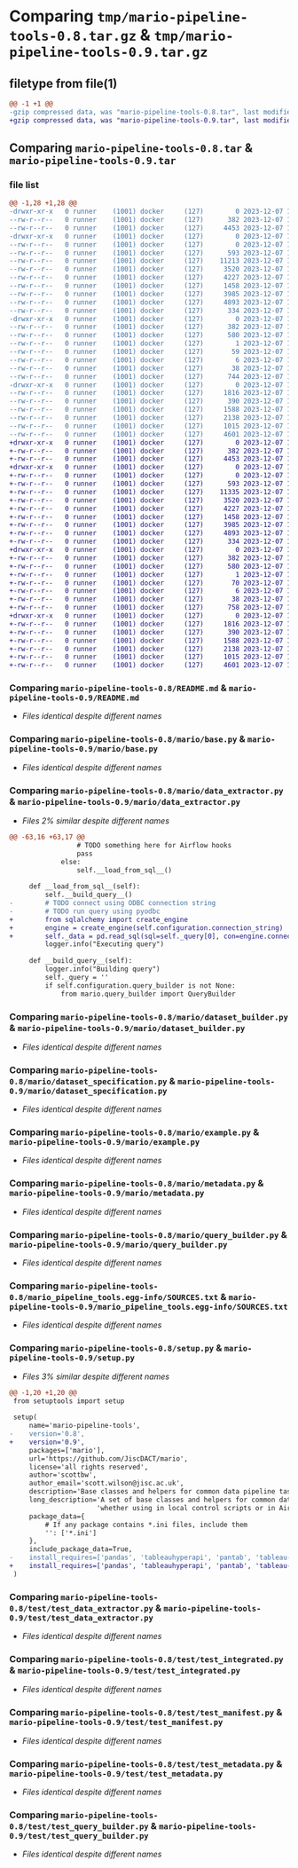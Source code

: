 # Comparing `tmp/mario-pipeline-tools-0.8.tar.gz` & `tmp/mario-pipeline-tools-0.9.tar.gz`

## filetype from file(1)

```diff
@@ -1 +1 @@
-gzip compressed data, was "mario-pipeline-tools-0.8.tar", last modified: Thu Dec  7 15:18:22 2023, max compression
+gzip compressed data, was "mario-pipeline-tools-0.9.tar", last modified: Thu Dec  7 15:49:25 2023, max compression
```

## Comparing `mario-pipeline-tools-0.8.tar` & `mario-pipeline-tools-0.9.tar`

### file list

```diff
@@ -1,28 +1,28 @@
-drwxr-xr-x   0 runner    (1001) docker     (127)        0 2023-12-07 15:18:22.800553 mario-pipeline-tools-0.8/
--rw-r--r--   0 runner    (1001) docker     (127)      382 2023-12-07 15:18:22.800553 mario-pipeline-tools-0.8/PKG-INFO
--rw-r--r--   0 runner    (1001) docker     (127)     4453 2023-12-07 15:18:12.000000 mario-pipeline-tools-0.8/README.md
-drwxr-xr-x   0 runner    (1001) docker     (127)        0 2023-12-07 15:18:22.800553 mario-pipeline-tools-0.8/mario/
--rw-r--r--   0 runner    (1001) docker     (127)        0 2023-12-07 15:18:12.000000 mario-pipeline-tools-0.8/mario/__init__.py
--rw-r--r--   0 runner    (1001) docker     (127)      593 2023-12-07 15:18:12.000000 mario-pipeline-tools-0.8/mario/base.py
--rw-r--r--   0 runner    (1001) docker     (127)    11213 2023-12-07 15:18:12.000000 mario-pipeline-tools-0.8/mario/data_extractor.py
--rw-r--r--   0 runner    (1001) docker     (127)     3520 2023-12-07 15:18:12.000000 mario-pipeline-tools-0.8/mario/dataset_builder.py
--rw-r--r--   0 runner    (1001) docker     (127)     4227 2023-12-07 15:18:12.000000 mario-pipeline-tools-0.8/mario/dataset_specification.py
--rw-r--r--   0 runner    (1001) docker     (127)     1458 2023-12-07 15:18:12.000000 mario-pipeline-tools-0.8/mario/example.py
--rw-r--r--   0 runner    (1001) docker     (127)     3985 2023-12-07 15:18:12.000000 mario-pipeline-tools-0.8/mario/metadata.py
--rw-r--r--   0 runner    (1001) docker     (127)     4893 2023-12-07 15:18:12.000000 mario-pipeline-tools-0.8/mario/query_builder.py
--rw-r--r--   0 runner    (1001) docker     (127)      334 2023-12-07 15:18:12.000000 mario-pipeline-tools-0.8/mario/utils.py
-drwxr-xr-x   0 runner    (1001) docker     (127)        0 2023-12-07 15:18:22.800553 mario-pipeline-tools-0.8/mario_pipeline_tools.egg-info/
--rw-r--r--   0 runner    (1001) docker     (127)      382 2023-12-07 15:18:22.000000 mario-pipeline-tools-0.8/mario_pipeline_tools.egg-info/PKG-INFO
--rw-r--r--   0 runner    (1001) docker     (127)      580 2023-12-07 15:18:22.000000 mario-pipeline-tools-0.8/mario_pipeline_tools.egg-info/SOURCES.txt
--rw-r--r--   0 runner    (1001) docker     (127)        1 2023-12-07 15:18:22.000000 mario-pipeline-tools-0.8/mario_pipeline_tools.egg-info/dependency_links.txt
--rw-r--r--   0 runner    (1001) docker     (127)       59 2023-12-07 15:18:22.000000 mario-pipeline-tools-0.8/mario_pipeline_tools.egg-info/requires.txt
--rw-r--r--   0 runner    (1001) docker     (127)        6 2023-12-07 15:18:22.000000 mario-pipeline-tools-0.8/mario_pipeline_tools.egg-info/top_level.txt
--rw-r--r--   0 runner    (1001) docker     (127)       38 2023-12-07 15:18:22.800553 mario-pipeline-tools-0.8/setup.cfg
--rw-r--r--   0 runner    (1001) docker     (127)      744 2023-12-07 15:18:12.000000 mario-pipeline-tools-0.8/setup.py
-drwxr-xr-x   0 runner    (1001) docker     (127)        0 2023-12-07 15:18:22.800553 mario-pipeline-tools-0.8/test/
--rw-r--r--   0 runner    (1001) docker     (127)     1816 2023-12-07 15:18:12.000000 mario-pipeline-tools-0.8/test/test_data_extractor.py
--rw-r--r--   0 runner    (1001) docker     (127)      390 2023-12-07 15:18:12.000000 mario-pipeline-tools-0.8/test/test_dataset_specification.py
--rw-r--r--   0 runner    (1001) docker     (127)     1588 2023-12-07 15:18:12.000000 mario-pipeline-tools-0.8/test/test_integrated.py
--rw-r--r--   0 runner    (1001) docker     (127)     2138 2023-12-07 15:18:12.000000 mario-pipeline-tools-0.8/test/test_manifest.py
--rw-r--r--   0 runner    (1001) docker     (127)     1015 2023-12-07 15:18:12.000000 mario-pipeline-tools-0.8/test/test_metadata.py
--rw-r--r--   0 runner    (1001) docker     (127)     4601 2023-12-07 15:18:12.000000 mario-pipeline-tools-0.8/test/test_query_builder.py
+drwxr-xr-x   0 runner    (1001) docker     (127)        0 2023-12-07 15:49:25.192767 mario-pipeline-tools-0.9/
+-rw-r--r--   0 runner    (1001) docker     (127)      382 2023-12-07 15:49:25.192767 mario-pipeline-tools-0.9/PKG-INFO
+-rw-r--r--   0 runner    (1001) docker     (127)     4453 2023-12-07 15:49:15.000000 mario-pipeline-tools-0.9/README.md
+drwxr-xr-x   0 runner    (1001) docker     (127)        0 2023-12-07 15:49:25.188768 mario-pipeline-tools-0.9/mario/
+-rw-r--r--   0 runner    (1001) docker     (127)        0 2023-12-07 15:49:15.000000 mario-pipeline-tools-0.9/mario/__init__.py
+-rw-r--r--   0 runner    (1001) docker     (127)      593 2023-12-07 15:49:15.000000 mario-pipeline-tools-0.9/mario/base.py
+-rw-r--r--   0 runner    (1001) docker     (127)    11335 2023-12-07 15:49:15.000000 mario-pipeline-tools-0.9/mario/data_extractor.py
+-rw-r--r--   0 runner    (1001) docker     (127)     3520 2023-12-07 15:49:15.000000 mario-pipeline-tools-0.9/mario/dataset_builder.py
+-rw-r--r--   0 runner    (1001) docker     (127)     4227 2023-12-07 15:49:15.000000 mario-pipeline-tools-0.9/mario/dataset_specification.py
+-rw-r--r--   0 runner    (1001) docker     (127)     1458 2023-12-07 15:49:15.000000 mario-pipeline-tools-0.9/mario/example.py
+-rw-r--r--   0 runner    (1001) docker     (127)     3985 2023-12-07 15:49:15.000000 mario-pipeline-tools-0.9/mario/metadata.py
+-rw-r--r--   0 runner    (1001) docker     (127)     4893 2023-12-07 15:49:15.000000 mario-pipeline-tools-0.9/mario/query_builder.py
+-rw-r--r--   0 runner    (1001) docker     (127)      334 2023-12-07 15:49:15.000000 mario-pipeline-tools-0.9/mario/utils.py
+drwxr-xr-x   0 runner    (1001) docker     (127)        0 2023-12-07 15:49:25.192767 mario-pipeline-tools-0.9/mario_pipeline_tools.egg-info/
+-rw-r--r--   0 runner    (1001) docker     (127)      382 2023-12-07 15:49:25.000000 mario-pipeline-tools-0.9/mario_pipeline_tools.egg-info/PKG-INFO
+-rw-r--r--   0 runner    (1001) docker     (127)      580 2023-12-07 15:49:25.000000 mario-pipeline-tools-0.9/mario_pipeline_tools.egg-info/SOURCES.txt
+-rw-r--r--   0 runner    (1001) docker     (127)        1 2023-12-07 15:49:25.000000 mario-pipeline-tools-0.9/mario_pipeline_tools.egg-info/dependency_links.txt
+-rw-r--r--   0 runner    (1001) docker     (127)       70 2023-12-07 15:49:25.000000 mario-pipeline-tools-0.9/mario_pipeline_tools.egg-info/requires.txt
+-rw-r--r--   0 runner    (1001) docker     (127)        6 2023-12-07 15:49:25.000000 mario-pipeline-tools-0.9/mario_pipeline_tools.egg-info/top_level.txt
+-rw-r--r--   0 runner    (1001) docker     (127)       38 2023-12-07 15:49:25.192767 mario-pipeline-tools-0.9/setup.cfg
+-rw-r--r--   0 runner    (1001) docker     (127)      758 2023-12-07 15:49:15.000000 mario-pipeline-tools-0.9/setup.py
+drwxr-xr-x   0 runner    (1001) docker     (127)        0 2023-12-07 15:49:25.192767 mario-pipeline-tools-0.9/test/
+-rw-r--r--   0 runner    (1001) docker     (127)     1816 2023-12-07 15:49:15.000000 mario-pipeline-tools-0.9/test/test_data_extractor.py
+-rw-r--r--   0 runner    (1001) docker     (127)      390 2023-12-07 15:49:15.000000 mario-pipeline-tools-0.9/test/test_dataset_specification.py
+-rw-r--r--   0 runner    (1001) docker     (127)     1588 2023-12-07 15:49:15.000000 mario-pipeline-tools-0.9/test/test_integrated.py
+-rw-r--r--   0 runner    (1001) docker     (127)     2138 2023-12-07 15:49:15.000000 mario-pipeline-tools-0.9/test/test_manifest.py
+-rw-r--r--   0 runner    (1001) docker     (127)     1015 2023-12-07 15:49:15.000000 mario-pipeline-tools-0.9/test/test_metadata.py
+-rw-r--r--   0 runner    (1001) docker     (127)     4601 2023-12-07 15:49:15.000000 mario-pipeline-tools-0.9/test/test_query_builder.py
```

### Comparing `mario-pipeline-tools-0.8/README.md` & `mario-pipeline-tools-0.9/README.md`

 * *Files identical despite different names*

### Comparing `mario-pipeline-tools-0.8/mario/base.py` & `mario-pipeline-tools-0.9/mario/base.py`

 * *Files identical despite different names*

### Comparing `mario-pipeline-tools-0.8/mario/data_extractor.py` & `mario-pipeline-tools-0.9/mario/data_extractor.py`

 * *Files 2% similar despite different names*

```diff
@@ -63,16 +63,17 @@
                 # TODO something here for Airflow hooks
                 pass
             else:
                 self.__load_from_sql__()
 
     def __load_from_sql__(self):
         self.__build_query__()
-        # TODO connect using ODBC connection string
-        # TODO run query using pyodbc
+        from sqlalchemy import create_engine
+        engine = create_engine(self.configuration.connection_string)
+        self._data = pd.read_sql(sql=self._query[0], con=engine.connect(), params=self._query[1])
         logger.info("Executing query")
 
     def __build_query__(self):
         logger.info("Building query")
         self._query = ''
         if self.configuration.query_builder is not None:
             from mario.query_builder import QueryBuilder
```

### Comparing `mario-pipeline-tools-0.8/mario/dataset_builder.py` & `mario-pipeline-tools-0.9/mario/dataset_builder.py`

 * *Files identical despite different names*

### Comparing `mario-pipeline-tools-0.8/mario/dataset_specification.py` & `mario-pipeline-tools-0.9/mario/dataset_specification.py`

 * *Files identical despite different names*

### Comparing `mario-pipeline-tools-0.8/mario/example.py` & `mario-pipeline-tools-0.9/mario/example.py`

 * *Files identical despite different names*

### Comparing `mario-pipeline-tools-0.8/mario/metadata.py` & `mario-pipeline-tools-0.9/mario/metadata.py`

 * *Files identical despite different names*

### Comparing `mario-pipeline-tools-0.8/mario/query_builder.py` & `mario-pipeline-tools-0.9/mario/query_builder.py`

 * *Files identical despite different names*

### Comparing `mario-pipeline-tools-0.8/mario_pipeline_tools.egg-info/SOURCES.txt` & `mario-pipeline-tools-0.9/mario_pipeline_tools.egg-info/SOURCES.txt`

 * *Files identical despite different names*

### Comparing `mario-pipeline-tools-0.8/setup.py` & `mario-pipeline-tools-0.9/setup.py`

 * *Files 3% similar despite different names*

```diff
@@ -1,20 +1,20 @@
 from setuptools import setup
 
 setup(
     name='mario-pipeline-tools',
-    version='0.8',
+    version='0.9',
     packages=['mario'],
     url='https://github.com/JiscDACT/mario',
     license='all rights reserved',
     author='scottbw',
     author_email='scott.wilson@jisc.ac.uk',
     description='Base classes and helpers for common data pipeline tasks',
     long_description='A set of base classes and helpers for common data pipeline tasks, '
                      'whether using in local control scripts or in Airflow tasks.',
     package_data={
         # If any package contains *.ini files, include them
         '': ['*.ini']
     },
     include_package_data=True,
-    install_requires=['pandas', 'tableauhyperapi', 'pantab', 'tableau-builder==0.18', 'pypika']
+    install_requires=['pandas', 'tableauhyperapi', 'pantab', 'tableau-builder==0.18', 'pypika', 'sqlalchemy']
 )
```

### Comparing `mario-pipeline-tools-0.8/test/test_data_extractor.py` & `mario-pipeline-tools-0.9/test/test_data_extractor.py`

 * *Files identical despite different names*

### Comparing `mario-pipeline-tools-0.8/test/test_integrated.py` & `mario-pipeline-tools-0.9/test/test_integrated.py`

 * *Files identical despite different names*

### Comparing `mario-pipeline-tools-0.8/test/test_manifest.py` & `mario-pipeline-tools-0.9/test/test_manifest.py`

 * *Files identical despite different names*

### Comparing `mario-pipeline-tools-0.8/test/test_metadata.py` & `mario-pipeline-tools-0.9/test/test_metadata.py`

 * *Files identical despite different names*

### Comparing `mario-pipeline-tools-0.8/test/test_query_builder.py` & `mario-pipeline-tools-0.9/test/test_query_builder.py`

 * *Files identical despite different names*

